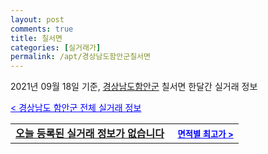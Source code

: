 ```yaml
---
layout: post
comments: true
title: 칠서면
categories: [실거래가]
permalink: /apt/경상남도함안군칠서면
---
```


2021년 09월 18일 기준, <a href="/apt/경상남도함안군">경상남도함안군</a> 칠서면 한달간 실거래 정보

<a style="color: blue;" href="/apt/경상남도함안군">< 경상남도 함안군 전체 실거래 정보</a>
<!---- start ---->
<table>
  <tr>
    <td colspan="4" style="font-weight: bold;"><a href="/apt/경상남도함안군칠서면{name_without_space}">오늘 등록된 실거래 정보가 없습니다</a> &nbsp;&nbsp;&nbsp; <a style="color: blue; font-size: smaller;" href="/apt/경상남도함안군칠서면{name_without_space}">면적별 최고가 ></a></td>
  </tr>
    
</table>
<!---- end ---->
    